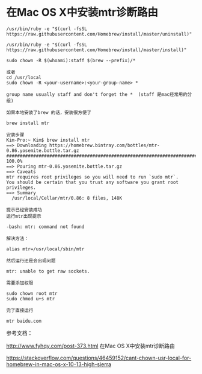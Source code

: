 # 在Mac OS X中安装mtr诊断路由

```
/usr/bin/ruby -e "$(curl -fsSL https://raw.githubusercontent.com/Homebrew/install/master/uninstall)"

/usr/bin/ruby -e "$(curl -fsSL https://raw.githubusercontent.com/Homebrew/install/master/install)"

sudo chown -R $(whoami):staff $(brew --prefix)/*

或者
cd /usr/local
sudo chown -R <your-username>:<your-group-name> *

group name usually staff and don't forget the *  (staff 是mac经常用的分组)
```
```
如果本地安装了brew 的话，安装很方便了

brew install mtr

安装步骤
Kim-Pro:~ Kim$ brew install mtr
==> Downloading https://homebrew.bintray.com/bottles/mtr-0.86.yosemite.bottle.tar.gz
######################################################################## 100.0%
==> Pouring mtr-0.86.yosemite.bottle.tar.gz
==> Caveats
mtr requires root privileges so you will need to run `sudo mtr`.
You should be certain that you trust any software you grant root privileges.
==> Summary
  /usr/local/Cellar/mtr/0.86: 8 files, 148K

提示已经安装成功
运行mtr出现提示

-bash: mtr: command not found

解决方法：

alias mtr=/usr/local/sbin/mtr

然后运行还是会出现问题

mtr: unable to get raw sockets.

需要添加权限

sudo chown root mtr
sudo chmod u+s mtr

完了直接运行

mtr baidu.com 

```
参考文档：

http://www.fyhqy.com/post-373.html  在Mac OS X中安装mtr诊断路由

https://stackoverflow.com/questions/46459152/cant-chown-usr-local-for-homebrew-in-mac-os-x-10-13-high-sierra  
